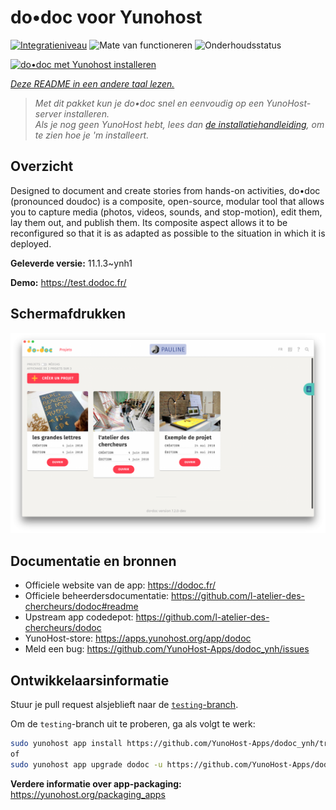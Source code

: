 <!--
NB: Deze README is automatisch gegenereerd door <https://github.com/YunoHost/apps/tree/master/tools/readme_generator>
Hij mag NIET handmatig aangepast worden.
-->

# do•doc voor Yunohost

[![Integratieniveau](https://dash.yunohost.org/integration/dodoc.svg)](https://ci-apps.yunohost.org/ci/apps/dodoc/) ![Mate van functioneren](https://ci-apps.yunohost.org/ci/badges/dodoc.status.svg) ![Onderhoudsstatus](https://ci-apps.yunohost.org/ci/badges/dodoc.maintain.svg)

[![do•doc met Yunohost installeren](https://install-app.yunohost.org/install-with-yunohost.svg)](https://install-app.yunohost.org/?app=dodoc)

*[Deze README in een andere taal lezen.](./ALL_README.md)*

> *Met dit pakket kun je do•doc snel en eenvoudig op een YunoHost-server installeren.*  
> *Als je nog geen YunoHost hebt, lees dan [de installatiehandleiding](https://yunohost.org/install), om te zien hoe je 'm installeert.*

## Overzicht

Designed to document and create stories from hands-on activities, do•doc (pronounced doudoc) is a composite, open-source, modular tool that allows you to capture media (photos, videos, sounds, and stop-motion), edit them, lay them out, and publish them. Its composite aspect allows it to be reconfigured so that it is as adapted as possible to the situation in which it is deployed.

**Geleverde versie:** 11.1.3~ynh1

**Demo:** <https://test.dodoc.fr/>

## Schermafdrukken

![Schermafdrukken van do•doc](./doc/screenshots/screenshot.png)

## Documentatie en bronnen

- Officiele website van de app: <https://dodoc.fr/>
- Officiele beheerdersdocumentatie: <https://github.com/l-atelier-des-chercheurs/dodoc#readme>
- Upstream app codedepot: <https://github.com/l-atelier-des-chercheurs/dodoc>
- YunoHost-store: <https://apps.yunohost.org/app/dodoc>
- Meld een bug: <https://github.com/YunoHost-Apps/dodoc_ynh/issues>

## Ontwikkelaarsinformatie

Stuur je pull request alsjeblieft naar de [`testing`-branch](https://github.com/YunoHost-Apps/dodoc_ynh/tree/testing).

Om de `testing`-branch uit te proberen, ga als volgt te werk:

```bash
sudo yunohost app install https://github.com/YunoHost-Apps/dodoc_ynh/tree/testing --debug
of
sudo yunohost app upgrade dodoc -u https://github.com/YunoHost-Apps/dodoc_ynh/tree/testing --debug
```

**Verdere informatie over app-packaging:** <https://yunohost.org/packaging_apps>
